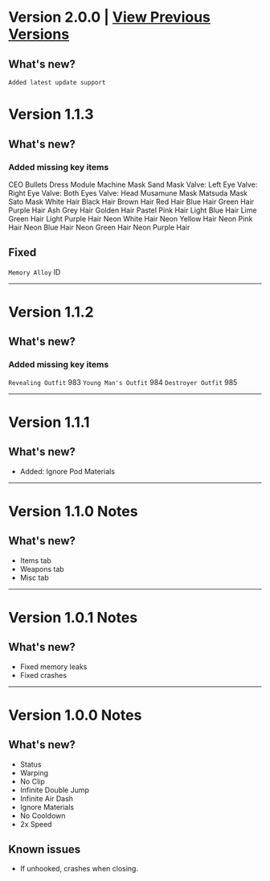 # Version 2.0.0 | [View Previous Versions](Notes.md)

## What's new?

`Added latest update support`

# Version 1.1.3

## What's new?

### Added missing key items

CEO Bullets
Dress Module
Machine Mask
Sand Mask
Valve: Left Eye
Valve: Right Eye
Valve: Both Eyes
Valve: Head
Musamune Mask
Matsuda Mask
Sato Mask
White Hair
Black Hair
Brown Hair
Red Hair
Blue Hair
Green Hair
Purple Hair
Ash Grey Hair
Golden Hair
Pastel Pink Hair
Light Blue Hair
Lime Green Hair
Light Purple Hair
Neon White Hair
Neon Yellow Hair
Neon Pink Hair
Neon Blue Hair
Neon Green Hair
Neon Purple Hair

## Fixed

`Memory Alloy` ID

---

# Version 1.1.2

## What's new?

### Added missing key items

`Revealing Outfit` 983
`Young Man's Outfit` 984
`Destroyer Outfit` 985

---

# Version 1.1.1

## What's new?

- Added: Ignore Pod Materials

---

# Version 1.1.0 Notes

## What's new?

- Items tab
- Weapons tab
- Misc tab

---

# Version 1.0.1 Notes

## What's new?

- Fixed memory leaks
- Fixed crashes

---

# Version 1.0.0 Notes

## What's new?

- Status
- Warping
- No Clip
- Infinite Double Jump
- Infinite Air Dash
- Ignore Materials
- No Cooldown
- 2x Speed

## Known issues

- If unhooked, crashes when closing.
